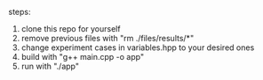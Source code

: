 steps:
  1. clone this repo for yourself
  2. remove previous files with "rm ./files/results/*"
  3. change experiment cases in variables.hpp to your desired ones
  4. build with "g++ main.cpp -o app"
  5. run with "./app"
